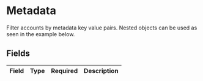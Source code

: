 # Metadata

Filter accounts by metadata key value pairs. Nested objects can be used as seen in the example below.


## Fields

| Field       | Type        | Required    | Description |
| ----------- | ----------- | ----------- | ----------- |